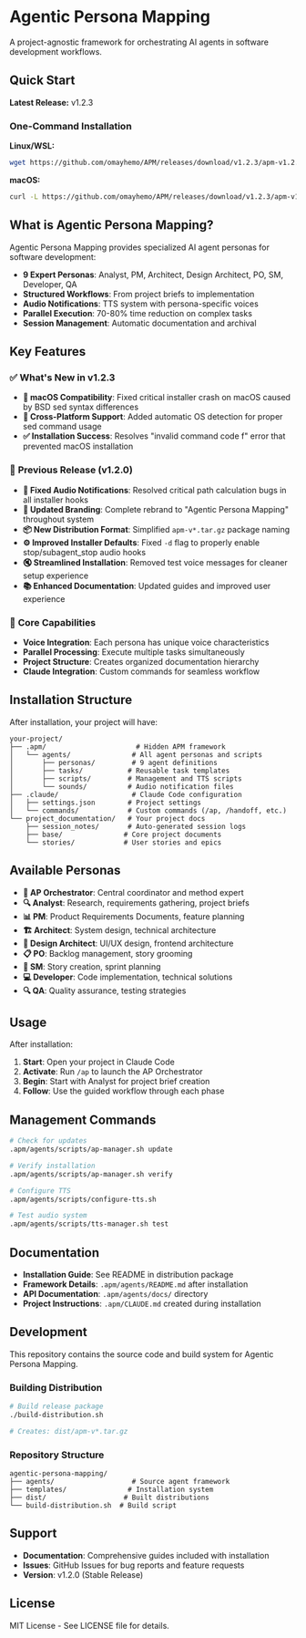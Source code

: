 # Agentic Persona Mapping

A project-agnostic framework for orchestrating AI agents in software development workflows.

## Quick Start

**Latest Release:** v1.2.3

### One-Command Installation

**Linux/WSL:**
```bash
wget https://github.com/omayhemo/APM/releases/download/v1.2.3/apm-v1.2.3.tar.gz && tar -xzf apm-v1.2.3.tar.gz && cd apm-v1.2.3 && ./templates/install.sh
```

**macOS:**
```bash
curl -L https://github.com/omayhemo/APM/releases/download/v1.2.3/apm-v1.2.3.tar.gz -o apm-v1.2.3.tar.gz && tar -xzf apm-v1.2.3.tar.gz && cd apm-v1.2.3 && ./templates/install.sh
```

## What is Agentic Persona Mapping?

Agentic Persona Mapping provides specialized AI agent personas for software development:

- **9 Expert Personas**: Analyst, PM, Architect, Design Architect, PO, SM, Developer, QA
- **Structured Workflows**: From project briefs to implementation
- **Audio Notifications**: TTS system with persona-specific voices  
- **Parallel Execution**: 70-80% time reduction on complex tasks
- **Session Management**: Automatic documentation and archival

## Key Features

### ✅ **What's New in v1.2.3**
- **🍎 macOS Compatibility**: Fixed critical installer crash on macOS caused by BSD sed syntax differences
- **🔧 Cross-Platform Support**: Added automatic OS detection for proper sed command usage
- **✅ Installation Success**: Resolves "invalid command code f" error that prevented macOS installation

### 🔄 **Previous Release (v1.2.0)**
- **🔧 Fixed Audio Notifications**: Resolved critical path calculation bugs in all installer hooks
- **🎨 Updated Branding**: Complete rebrand to "Agentic Persona Mapping" throughout system
- **📦 New Distribution Format**: Simplified `apm-v*.tar.gz` package naming
- **⚙️ Improved Installer Defaults**: Fixed `-d` flag to properly enable stop/subagent_stop audio hooks
- **🔇 Streamlined Installation**: Removed test voice messages for cleaner setup experience
- **📚 Enhanced Documentation**: Updated guides and improved user experience

### 🎯 **Core Capabilities**
- **Voice Integration**: Each persona has unique voice characteristics
- **Parallel Processing**: Execute multiple tasks simultaneously
- **Project Structure**: Creates organized documentation hierarchy
- **Claude Integration**: Custom commands for seamless workflow

## Installation Structure

After installation, your project will have:

```
your-project/
├── .apm/                      # Hidden APM framework
│   └── agents/               # All agent personas and scripts
│       ├── personas/         # 9 agent definitions  
│       ├── tasks/           # Reusable task templates
│       ├── scripts/         # Management and TTS scripts
│       └── sounds/          # Audio notification files
├── .claude/                  # Claude Code configuration
│   ├── settings.json        # Project settings
│   └── commands/            # Custom commands (/ap, /handoff, etc.)
└── project_documentation/   # Your project docs
    ├── session_notes/       # Auto-generated session logs
    ├── base/               # Core project documents
    └── stories/            # User stories and epics
```

## Available Personas

- **🎯 AP Orchestrator**: Central coordinator and method expert
- **🔍 Analyst**: Research, requirements gathering, project briefs  
- **📊 PM**: Product Requirements Documents, feature planning
- **🏗️ Architect**: System design, technical architecture
- **🎨 Design Architect**: UI/UX design, frontend architecture
- **📋 PO**: Backlog management, story grooming
- **🏃 SM**: Story creation, sprint planning
- **💻 Developer**: Code implementation, technical solutions
- **🔍 QA**: Quality assurance, testing strategies

## Usage

After installation:

1. **Start**: Open your project in Claude Code
2. **Activate**: Run `/ap` to launch the AP Orchestrator
3. **Begin**: Start with Analyst for project brief creation
4. **Follow**: Use the guided workflow through each phase

## Management Commands

```bash
# Check for updates
.apm/agents/scripts/ap-manager.sh update

# Verify installation
.apm/agents/scripts/ap-manager.sh verify

# Configure TTS
.apm/agents/scripts/configure-tts.sh

# Test audio system
.apm/agents/scripts/tts-manager.sh test
```

## Documentation

- **Installation Guide**: See README in distribution package
- **Framework Details**: `.apm/agents/README.md` after installation
- **API Documentation**: `.apm/agents/docs/` directory
- **Project Instructions**: `.apm/CLAUDE.md` created during installation

## Development

This repository contains the source code and build system for Agentic Persona Mapping.

### Building Distribution

```bash
# Build release package
./build-distribution.sh

# Creates: dist/apm-v*.tar.gz
```

### Repository Structure

```
agentic-persona-mapping/
├── agents/                   # Source agent framework
├── templates/               # Installation system
├── dist/                   # Built distributions
└── build-distribution.sh  # Build script
```

## Support

- **Documentation**: Comprehensive guides included with installation
- **Issues**: GitHub Issues for bug reports and feature requests
- **Version**: v1.2.0 (Stable Release)

## License

MIT License - See LICENSE file for details.